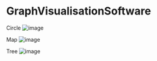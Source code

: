 # GraphVisualisationSoftware
Circle
![image](https://github.com/SuperSernik/GraphVisualisationSoftware/assets/86727205/46c59b1f-c952-4243-bf82-45cf27783cc2)

Map
![image](https://github.com/SuperSernik/GraphVisualisationSoftware/assets/86727205/46d6d22f-d7f9-4890-b2c4-e2784972f8d0)

Tree
![image](https://github.com/SuperSernik/GraphVisualisationSoftware/assets/86727205/d520a9ff-c524-4f3e-a4eb-bfa5af896f81)
